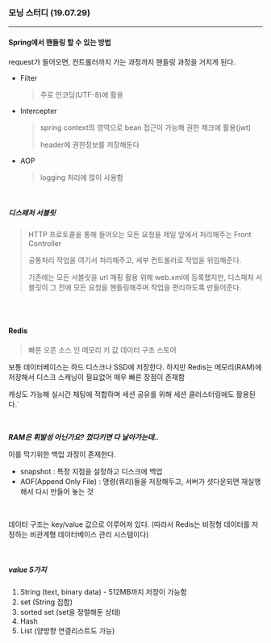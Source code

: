 ### 모닝 스터디 (19.07.29)

------

#### Spring에서 핸들링 할 수 있는 방법

request가 들어오면, 컨트롤러까지 가는 과정까지 핸들링 과정을 거치게 된다.

- Filter

  > 주로 인코딩(UTF-8)에 활용

- Intercepter

  > spring context의 영역으로 bean 접근이 가능해 권한 체크에 활용(jwt)
  >
  > header에 권한정보를 저장해둔다

- AOP

  > logging 처리에 많이 사용함

<br>

##### 디스패처 서블릿

> HTTP 프로토콜을 통해 들어오는 모든 요청을 제일 앞에서 처리해주는 Front Controller
>
> 공통처리 작업을 여기서 처리해주고, 세부 컨트롤러로 작업을 위임해준다.
>
> 기존에는 모든 서블릿을 url 매핑 활용 위해 web.xml에 등록했지만, 디스패처 서블릿이 그 전에 모든 요청을 핸들링해주며 작업을 편리하도록 만들어준다.

<br>

<br>

#### Redis

> 빠른 오픈 소스 인 메모리 키 값 데이터 구조 스토어

보통 데이터베이스는 하드 디스크나 SSD에 저장한다. 
하지만 Redis는 메모리(RAM)에 저장해서 디스크 스캐닝이 필요없어 매우 빠른 장점이 존재함

캐싱도 가능해 실시간 채팅에 적합하며 세션 공유를 위해 세션 클러스터링에도 활용된다.`

<br>

***RAM은 휘발성 아닌가요? 껐다키면 다 날아가는데..***

이를 막기위한 백업 과정이 존재한다.

- snapshot : 특정 지점을 설정하고 디스크에 백업
- AOF(Append Only File) : 명령(쿼리)들을 저장해두고, 서버가 셧다운되면 재실행해서 다시 만들어 놓는 것

<br>

데이터 구조는 key/value 값으로 이루어져 있다. (따라서 Redis는 비정형 데이터를 저장하는 비관계형 데이터베이스 관리 시스템이다)

<br>

##### value 5가지

1. String (text, binary data) - 512MB까지 저장이 가능함
2. set (String 집합)
3. sorted set (set을 정렬해둔 상태)
4. Hash
5. List (양방향 연결리스트도 가능) 